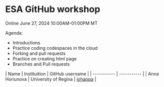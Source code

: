 # ESA GitHub workshop
Online
June 27, 2024
10:00AM-01:00PM MT

Agenda:
  * Introductions
  * Practice coding codespaces in the cloud
  * Forking and pull requests
  * Practice on creating html page
  * Branches and Pull requests 

| Name | Instituition | GitHub username | 
| ----------- | ----------- | 
| Anna Horiunova | University of Regina | [iohappa](https://github.com/iohappa) | 
